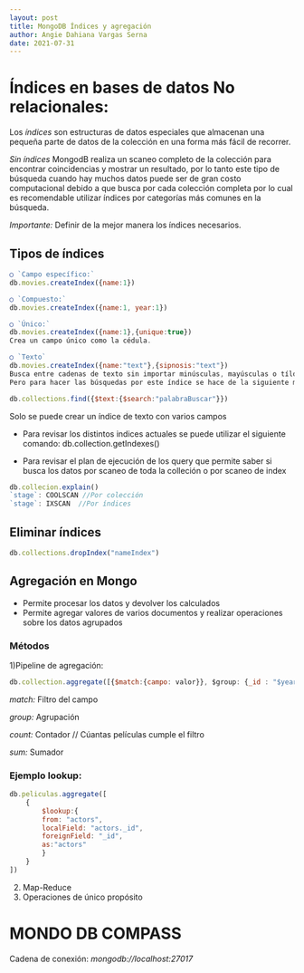 ```yaml
---
layout: post
title: MongoDB Índices y agregación
author: Angie Dahiana Vargas Serna
date: 2021-07-31
---
```




# Índices en bases de datos No relacionales:

Los *índices* son estructuras de datos especiales que almacenan una pequeña parte de datos de la colección en una forma más fácil de recorrer. 

*Sin índices* MongodB realiza un scaneo completo de la colección para encontrar coincidencias y mostrar un resultado, por lo tanto este tipo de búsqueda cuando hay muchos datos puede ser de gran costo computacional debido a que busca por cada colección completa por lo cual es recomendable utilizar índices por categorías más comunes en la búsqueda. 

*Importante:* Definir de la mejor manera los índices necesarios.

## Tipos de índices


```js
○ `Campo específico:`
db.movies.createIndex({name:1})

○ `Compuesto:`
db.movies.createIndex({name:1, year:1})

○ `Único:`
db.movies.createIndex({name:1},{unique:true})
Crea un campo único como la cédula.

○ `Texto`
db.movies.createIndex({name:"text"},{sipnosis:"text"})
Busca entre cadenas de texto sin importar minúsculas, mayúsculas o tíldes.
Pero para hacer las búsquedas por este índice se hace de la siguiente manera:

db.collections.find({$text:{$search:"palabraBuscar"}})

```
Solo se puede crear un índice de texto con varios campos 

- Para revisar los distintos indices actuales se puede utilizar el siguiente comando:
db.collection.getIndexes()

- Para revisar el plan de ejecución de los query que permite saber si busca los datos por scaneo de toda la colleción o por scaneo de index
```js
db.collecion.explain()
`stage`: COOLSCAN //Por colección
`stage`: IXSCAN  //Por índices
```

## Eliminar índices
```js
db.collections.dropIndex("nameIndex")
```

## Agregación en Mongo

- Permite procesar los datos y devolver los calculados
- Permite agregar valores de varios documentos y realizar operaciones sobre los datos agrupados


### Métodos 

1)Pipeline de agregación:
```js 
db.collection.aggregate([{$match:{campo: valor}}, $group: {_id : "$year", numeroPeliculas:{$count:{}}} ])
```
*match:* Filtro del campo

*group:* Agrupación   

*count:* Contador // Cúantas películas cumple el filtro

*sum:* Sumador 


### Ejemplo lookup:
```js 
db.peliculas.aggregate([
    {
        $lookup:{  
        from: "actors",
        localField: "actors._id",
        foreignField: "_id",
        as:"actors"
        }
    }
])
```

2) Map-Reduce
3) Operaciones de único propósito



# MONDO DB COMPASS
Cadena de conexión:
*mongodb://localhost:27017*
